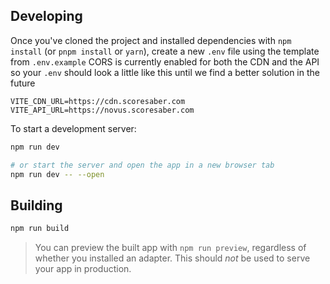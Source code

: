 ## Developing

Once you've cloned the project and installed dependencies with `npm install` (or `pnpm install` or `yarn`), create a new `.env` file using the template from `.env.example` CORS is currently enabled for both the CDN and the API so your `.env` should look a little like this until we find a better solution in the future

```
VITE_CDN_URL=https://cdn.scoresaber.com
VITE_API_URL=https://novus.scoresaber.com
```

To start a development server:

```bash
npm run dev

# or start the server and open the app in a new browser tab
npm run dev -- --open
```

## Building
```bash
npm run build
```

> You can preview the built app with `npm run preview`, regardless of whether you installed an adapter. This should _not_ be used to serve your app in production.
